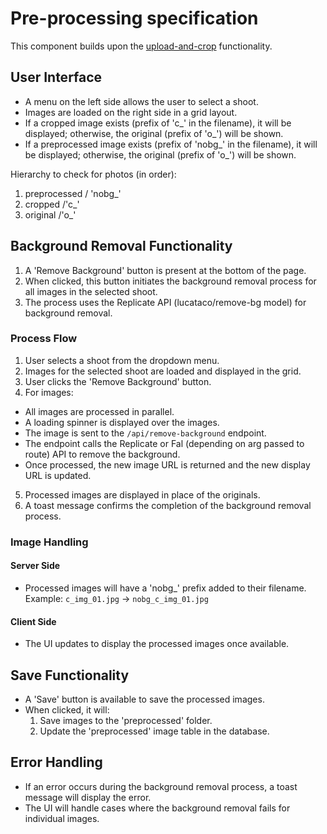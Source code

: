 # Pre-processing specification

This component builds upon the [upload-and-crop](../components/upload-and-crop.tsx) functionality.

## User Interface
- A menu on the left side allows the user to select a shoot.
- Images are loaded on the right side in a grid layout.
- If a cropped image exists (prefix of 'c_' in the filename), it will be displayed; otherwise, the original (prefix of 'o_') will be shown.
- If a preprocessed image exists (prefix of 'nobg_' in the filename), it will be displayed; otherwise, the original (prefix of 'o_') will be shown.

Hierarchy to check for photos (in order):
1. preprocessed / 'nobg_'
2. cropped /'c_'
3. original /'o_'

## Background Removal Functionality
1. A 'Remove Background' button is present at the bottom of the page.
2. When clicked, this button initiates the background removal process for all images in the selected shoot.
3. The process uses the Replicate API (lucataco/remove-bg model) for background removal.

### Process Flow
1. User selects a shoot from the dropdown menu.
2. Images for the selected shoot are loaded and displayed in the grid.
3. User clicks the 'Remove Background' button.
4. For images:
  - All images are processed in parallel.
  - A loading spinner is displayed over the images.
  - The image is sent to the `/api/remove-background` endpoint.
  - The endpoint calls the Replicate or Fal (depending on arg passed to route) API to remove the background.
  - Once processed, the new image URL is returned and the new display URL is updated.
5. Processed images are displayed in place of the originals.
6. A toast message confirms the completion of the background removal process.

### Image Handling
#### Server Side
- Processed images will have a 'nobg_' prefix added to their filename.
  Example: `c_img_01.jpg` -> `nobg_c_img_01.jpg`
#### Client Side
- The UI updates to display the processed images once available.

## Save Functionality
- A 'Save' button is available to save the processed images.
- When clicked, it will:
  1. Save images to the 'preprocessed' folder.
  2. Update the 'preprocessed' image table in the database.

## Error Handling
- If an error occurs during the background removal process, a toast message will display the error.
- The UI will handle cases where the background removal fails for individual images.

